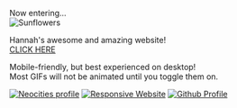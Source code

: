 Now entering...  
![Sunflowers](./keypages/sunflowers.png)

Hannah's awesome and amazing website!  
[CLICK HERE](./home/)

Mobile-friendly, but best experienced on desktop!  
Most GIFs will not be animated until you toggle them on.  

[![Neocities profile](./keypages/neocities.png)](https://neocities.org/site/lugaw) [![Responsive Website](./keypages/responsive.png)](https://kalechips.net/responsive/index) [![Github Profile](./keypages/github.png)](https://github.com/Filipiniality)

<center>
<script src="https://dokodemo.neocities.org/pokering/pokering.js"></script>
<pokering-script site="https://lugaw.gay"></pokering-script>
<object id="melonland-surf-club" data="https://melonland.net/surf-badge.svg?fill=#ff80c0" type="image/svg+xml" style="width: 100px; height: 100px;"></object>
<div id='RPGMaker'>
    <script type="text/javascript" src="https://ophanimkei.neocities.org/onionring/onionring-variables.js"></script>
    <script type="text/javascript" src="https://ophanimkei.neocities.org/onionring/onionring-widget.js"></script>
</div>
<div id='neossg'>
  <script type="text/javascript" src="https://neossg.neocities.org/onionring-variables.js"></script>
  <script type="text/javascript" src="https://neossg.neocities.org/onionring-widget.js"></script>
</div>
</center>